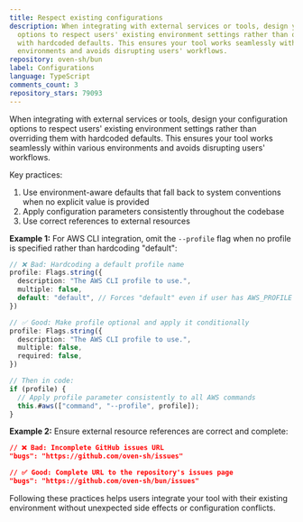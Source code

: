 ```yaml
---
title: Respect existing configurations
description: When integrating with external services or tools, design your configuration
  options to respect users' existing environment settings rather than overriding them
  with hardcoded defaults. This ensures your tool works seamlessly within various
  environments and avoids disrupting users' workflows.
repository: oven-sh/bun
label: Configurations
language: TypeScript
comments_count: 3
repository_stars: 79093
---
```


When integrating with external services or tools, design your configuration options to respect users' existing environment settings rather than overriding them with hardcoded defaults. This ensures your tool works seamlessly within various environments and avoids disrupting users' workflows.

Key practices:
1. Use environment-aware defaults that fall back to system conventions when no explicit value is provided
2. Apply configuration parameters consistently throughout the codebase
3. Use correct references to external resources

**Example 1:** For AWS CLI integration, omit the `--profile` flag when no profile is specified rather than hardcoding "default":

```typescript
// ❌ Bad: Hardcoding a default profile name
profile: Flags.string({
  description: "The AWS CLI profile to use.",
  multiple: false,
  default: "default", // Forces "default" even if user has AWS_PROFILE set
})

// ✅ Good: Make profile optional and apply it conditionally
profile: Flags.string({
  description: "The AWS CLI profile to use.",
  multiple: false,
  required: false,
})

// Then in code:
if (profile) {
  // Apply profile parameter consistently to all AWS commands
  this.#aws(["command", "--profile", profile]);
}
```

**Example 2:** Ensure external resource references are correct and complete:

```json
// ❌ Bad: Incomplete GitHub issues URL
"bugs": "https://github.com/oven-sh/issues"

// ✅ Good: Complete URL to the repository's issues page
"bugs": "https://github.com/oven-sh/bun/issues"
```

Following these practices helps users integrate your tool with their existing environment without unexpected side effects or configuration conflicts.